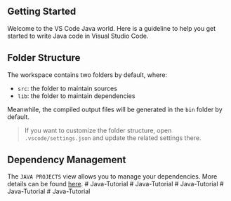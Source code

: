 ## Getting Started

Welcome to the VS Code Java world. Here is a guideline to help you get started to write Java code in Visual Studio Code.

## Folder Structure

The workspace contains two folders by default, where:

- `src`: the folder to maintain sources
- `lib`: the folder to maintain dependencies

Meanwhile, the compiled output files will be generated in the `bin` folder by default.

> If you want to customize the folder structure, open `.vscode/settings.json` and update the related settings there.

## Dependency Management

The `JAVA PROJECTS` view allows you to manage your dependencies. More details can be found [here](https://github.com/microsoft/vscode-java-dependency#manage-dependencies).
#   J a v a - T u t o r i a l  
 #   J a v a - T u t o r i a l  
 #   J a v a - T u t o r i a l  
 #   J a v a - T u t o r i a l  
 #   J a v a - T u t o r i a l  
 